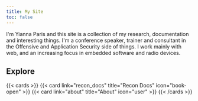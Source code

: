 ```yaml
---
title: My Site
toc: false
---
```


I'm Yianna Paris and this site is a collection of my research, documentation and interesting things. I'm a conference speaker, trainer and consultant in the Offensive and Application Security side of things. I work mainly with web, and an increasing focus in embedded software and radio devices.

## Explore

{{< cards >}}
  {{< card link="recon_docs" title="Recon Docs" icon="book-open" >}}
  {{< card link="about" title="About" icon="user" >}}
{{< /cards >}}
